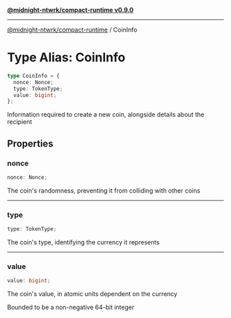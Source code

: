 [**@midnight-ntwrk/compact-runtime v0.9.0**](../README.md)

***

[@midnight-ntwrk/compact-runtime](../globals.md) / CoinInfo

# Type Alias: CoinInfo

```ts
type CoinInfo = {
  nonce: Nonce;
  type: TokenType;
  value: bigint;
};
```

Information required to create a new coin, alongside details about the
recipient

## Properties

### nonce

```ts
nonce: Nonce;
```

The coin's randomness, preventing it from colliding with other coins

***

### type

```ts
type: TokenType;
```

The coin's type, identifying the currency it represents

***

### value

```ts
value: bigint;
```

The coin's value, in atomic units dependent on the currency

Bounded to be a non-negative 64-bit integer
